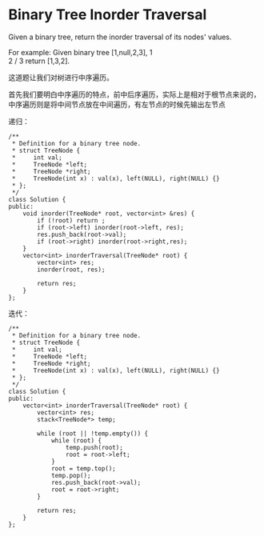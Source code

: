 Binary Tree Inorder Traversal
======================

Given a binary tree, return the inorder traversal of its nodes' values.

For example:
Given binary tree [1,null,2,3],
   1
    \
     2
    /
   3
return [1,3,2].

这道题让我们对树进行中序遍历。

首先我们要明白中序遍历的特点，前中后序遍历，实际上是相对于根节点来说的，中序遍历则是将中间节点放在中间遍历，有左节点的时候先输出左节点

递归：
```
/**
 * Definition for a binary tree node.
 * struct TreeNode {
 *     int val;
 *     TreeNode *left;
 *     TreeNode *right;
 *     TreeNode(int x) : val(x), left(NULL), right(NULL) {}
 * };
 */
class Solution {
public:
    void inorder(TreeNode* root, vector<int> &res) {
        if (!root) return ;
        if (root->left) inorder(root->left, res);
        res.push_back(root->val);
        if (root->right) inorder(root->right,res);
    }
    vector<int> inorderTraversal(TreeNode* root) {
        vector<int> res;
        inorder(root, res);

        return res;
    }
};
```

迭代：
```
/**
 * Definition for a binary tree node.
 * struct TreeNode {
 *     int val;
 *     TreeNode *left;
 *     TreeNode *right;
 *     TreeNode(int x) : val(x), left(NULL), right(NULL) {}
 * };
 */
class Solution {
public:
    vector<int> inorderTraversal(TreeNode* root) {
        vector<int> res;
        stack<TreeNode*> temp;

        while (root || !temp.empty()) {
            while (root) {
                temp.push(root);
                root = root->left;
            }
            root = temp.top();
            temp.pop();
            res.push_back(root->val);
            root = root->right;
        }

        return res;
    }
};
```
